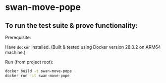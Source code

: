 # swan-move-pope

## To run the test suite & prove functionality:

Prerequisite:

Have `docker` installed.
(Built & tested using Docker version 28.3.2 on ARM64 machine.)

Run (from project root):

```bash
docker build -t swan-move-pope .
docker run -it swan-move-pope
```
